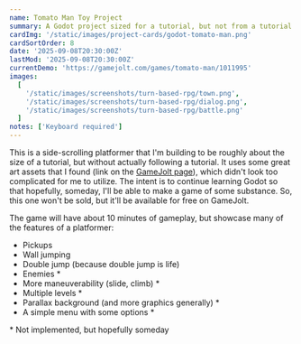 ```yaml
---
name: Tomato Man Toy Project
summary: A Godot project sized for a tutorial, but not from a tutorial
cardImg: '/static/images/project-cards/godot-tomato-man.png'
cardSortOrder: 8
date: '2025-09-08T20:30:00Z'
lastMod: '2025-09-08T20:30:00Z'
currentDemo: 'https://gamejolt.com/games/tomato-man/1011995'
images:
  [
    '/static/images/screenshots/turn-based-rpg/town.png',
    '/static/images/screenshots/turn-based-rpg/dialog.png',
    '/static/images/screenshots/turn-based-rpg/battle.png'
  ]
notes: ['Keyboard required']
---
```


This is a side-scrolling platformer that I'm building to be roughly about the size of a tutorial, but without actually
following a tutorial. It uses some great art assets that I found (link on the [GameJolt page][1]), which didn't look too
complicated for me to utilize. The intent is to continue learning Godot so that hopefully, someday, I'll be able to make
a game of some substance. So, this one won't be sold, but it'll be available for free on GameJolt.

The game will have about 10 minutes of gameplay, but showcase many of the features of a platformer:

- Pickups
- Wall jumping
- Double jump (because double jump is life)
- Enemies \*
- More maneuverability (slide, climb) \*
- Multiple levels \*
- Parallax background (and more graphics generally) \*
- A simple menu with some options \*

\* Not implemented, but hopefully someday

[1]: https://gamejolt.com/games/tomato-man/1011995
